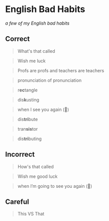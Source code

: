 # English Bad Habits

_a few of my English bad habits_

## Correct

> What's that called

> Wish me luck

> Profs are profs and teachers are teachers

> pronunciation of pronunciation

> r**ec**tangle

> dis**k**usting

> when I see you again (🎵)

> dis**tri**bute

> tran**sis**tor

> dis**tri**buting

## Incorrect

> How's that called

> Wish me good luck

> when I’m going to see you again (🎵)

## Careful

> This VS That
